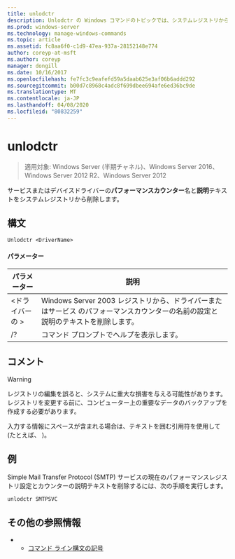 ```yaml
---
title: unlodctr
description: Unlodctr の Windows コマンドのトピックでは、システムレジストリからサービスまたはデバイスドライバーのパフォーマンスカウンターの名前と説明テキストを削除します。
ms.prod: windows-server
ms.technology: manage-windows-commands
ms.topic: article
ms.assetid: fc8aa6f0-c1d9-47ea-937a-28152148e774
author: coreyp-at-msft
ms.author: coreyp
manager: dongill
ms.date: 10/16/2017
ms.openlocfilehash: fe7fc3c9eafefd59a5daab625e3af06b6addd292
ms.sourcegitcommit: b00d7c8968c4adc8f699dbee694afe6ed36bc9de
ms.translationtype: MT
ms.contentlocale: ja-JP
ms.lasthandoff: 04/08/2020
ms.locfileid: "80832259"
---
```

# <a name="unlodctr"></a>unlodctr

>適用対象: Windows Server (半期チャネル)、Windows Server 2016、Windows Server 2012 R2、Windows Server 2012

サービスまたはデバイスドライバーの**パフォーマンスカウンター**名と**説明**テキストをシステムレジストリから削除します。   

## <a name="syntax"></a>構文  
```  
Unlodctr <DriverName>   
```  
#### <a name="parameters"></a>パラメーター  
|パラメーター|説明|  
|-------|--------|  
|\<ドライバーの >|Windows Server 2003 レジストリから、ドライバーまたはサービス <DriverName> のパフォーマンスカウンターの名前の設定と説明のテキストを削除します。|  
|/?|コマンド プロンプトでヘルプを表示します。|  

## <a name="remarks"></a>コメント  
> [!WARNING]  
> レジストリの編集を誤ると、システムに重大な損害を与える可能性があります。 レジストリを変更する前に、コンピューター上の重要なデータのバックアップを作成する必要があります。  

入力する情報にスペースが含まれる場合は、テキストを囲む引用符を使用して (たとえば、 <DriverName>)。  

## <a name="examples"></a><a name=BKMK_Examples></a>例  
Simple Mail Transfer Protocol (SMTP) サービスの現在のパフォーマンスレジストリ設定とカウンターの説明テキストを削除するには、次の手順を実行します。  
```  
unlodctr SMTPSVC  
```  
## <a name="additional-references"></a>その他の参照情報  
-   - [コマンド ライン構文の記号](command-line-syntax-key.md)  
  
